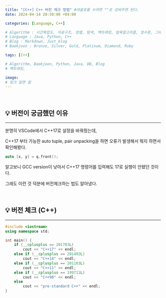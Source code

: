 ```yaml
---
title: "[C++] C++ 버전 체크 방법"	#대괄호를 쓰려면 ""로 감싸주면 된다.
date: 2024-04-14 20:50:00 +09:00

categories: [Language, C++]

# Algorithm : 시간복잡도, 자료구조, 정렬, 탐색, 백트래킹, 탐욕알고리즘, 정수론, 그래프, 트리, 조합, 다이나믹프로그래밍
# Language : Java, Python, C++
# Blog : Markdown, Just_blog
# Baekjoon : Bronze, Silver, Gold, Platinum, Diamond, Ruby

tags: [C++]

# Algorithm, Baekjoon, Python, Java, DB, Blog
# 백트래킹, 

image: 
# 링크 달면 됨
---
```


<br/>

## 💡 버전이 궁금했던 이유

---

분명히 VSCode에서 C++17로 설정을 바꿔줬는데, 

C++17 부터 가능한 auto tuple, pair unpacking을 하면 오류가 발생해서 뭐지 하면서 확인해봤다.

```c++
auto [x, y] = q.front();
```

알고보니 GCC version이 낮아서 C++17 명령어를 입력해도 17로 실행이 안됐던 것이다.

그래도 이런 것 덕분에 버전체크하는 법도 알아냈다.

<br/>

## 💡 버전 체크 (C++)

---

```c++
#include <iostream>
using namespace std;

int main() {
    if (__cplusplus == 201703L)
        cout << "C++17" << endl;
    else if (__cplusplus == 201402L)
        cout << "C++14" << endl;
    else if (__cplusplus == 201103L)
        cout << "C++11" << endl;
    else if (__cplusplus == 199711L)
        cout << "C++98" << endl;
    else
        cout << "pre-standard C++" << endl;
}
```

<br/>
